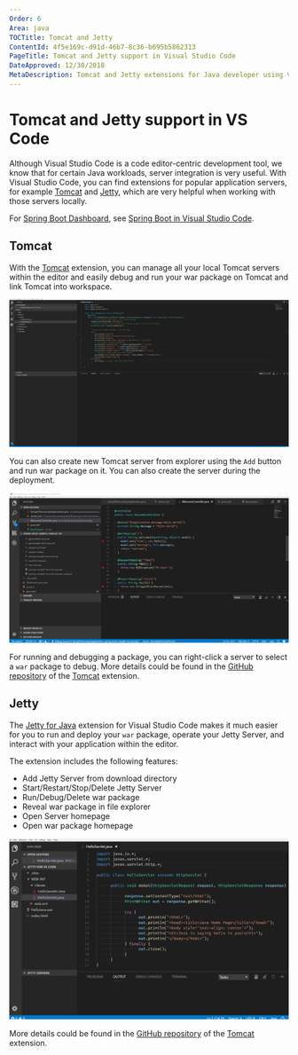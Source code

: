 ```yaml
---
Order: 6
Area: java
TOCTitle: Tomcat and Jetty
ContentId: 4f5e169c-d91d-46b7-8c36-b695b5862313
PageTitle: Tomcat and Jetty support in Visual Studio Code
DateApproved: 12/30/2018
MetaDescription: Tomcat and Jetty extensions for Java developer using Visual Studio Code.
---
```


# Tomcat and Jetty support in VS Code

Although Visual Studio Code is a code editor-centric development tool, we know that for certain Java workloads, server integration is very useful. With Visual Studio Code, you can find extensions for popular application servers, for example [Tomcat](http://tomcat.apache.org/) and [Jetty](http://www.eclipse.org/jetty/), which are very helpful when working with those servers locally.

For [Spring Boot Dashboard](https://marketplace.visualstudio.com/items?itemName=vscjava.vscode-spring-boot-dashboard), see [Spring Boot in Visual Studio Code](/docs/java/java-spring-boot.md).

## Tomcat

With the [Tomcat](https://marketplace.visualstudio.com/items?itemName=adashen.vscode-tomcat) extension, you can manage all your local Tomcat servers within the editor and easily debug and run your war package on Tomcat and link Tomcat into workspace.

![Tomcat](images/java-tomcat-jetty/tomcat.gif)

You can also create new Tomcat server from explorer using the `Add` button and run war package on it. You can also create the server during the deployment.

![Create Server](images/java-tomcat-jetty/tomcat-create-server.gif)

For running and debugging a package, you can right-click a server to select a `war` package to debug. More details could be found in the [GitHub repository](https://github.com/adashen/vscode-tomcat) of the [Tomcat](https://marketplace.visualstudio.com/items?itemName=adashen.vscode-tomcat) extension.

## Jetty

The [Jetty for Java](https://marketplace.visualstudio.com/items?itemName=SummerSun.vscode-jetty) extension for Visual Studio Code makes it much easier for you to run and deploy your `war` package, operate your Jetty Server, and interact with your application within the editor.

The extension includes the following features:

* Add Jetty Server from download directory
* Start/Restart/Stop/Delete Jetty Server
* Run/Debug/Delete war package
* Reveal war package in file explorer
* Open Server homepage
* Open war package homepage

![Jetty](images/java-tomcat-jetty/jetty.gif)

More details could be found in the [GitHub repository](https://github.com/summersun/vscode-jetty) of the [Tomcat](https://marketplace.visualstudio.com/items?itemName=adashen.vscode-tomcat) extension.
